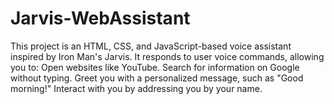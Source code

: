 # Jarvis-WebAssistant
This project is an HTML, CSS, and JavaScript-based voice assistant inspired by Iron Man's Jarvis. It responds to user voice commands, allowing you to:  Open websites like YouTube. Search for information on Google without typing. Greet you with a personalized message, such as "Good morning!" Interact with you by addressing you by your name.
